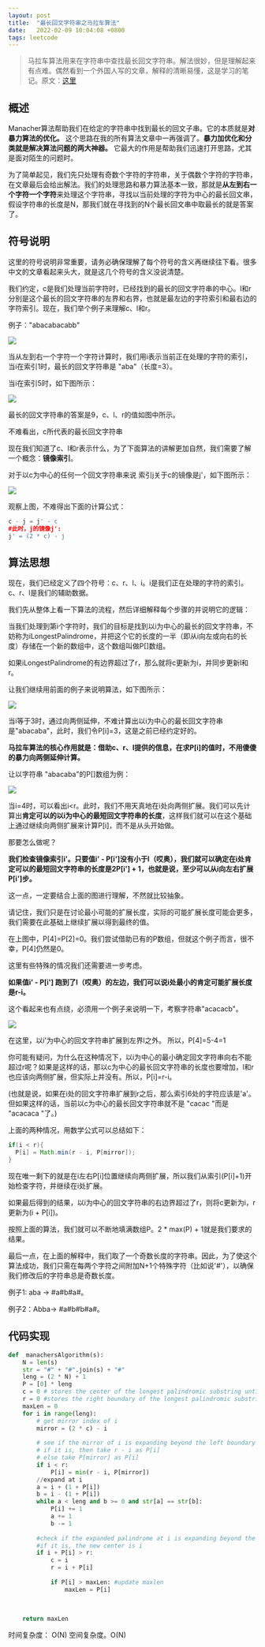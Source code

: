 ```yaml
---
layout: post
title:  "最长回文字符串之马拉车算法"
date:   2022-02-09 10:04:08 +0800
tags: leetcode
---
```


> 马拉车算法用来在字符串中查找最长回文字符串。解法很妙，但是理解起来有点难。偶然看到一个外国人写的文章，解释的清晰易懂，这是学习的笔记。原文：[这里](https://medium.com/hackernoon/manachers-algorithm-explained-longest-palindromic-substring-22cb27a5e96f)

## 概述

Manacher算法帮助我们在给定的字符串中找到最长的回文子串。它的本质就是**对暴力算法的优化。** 这个思路在我的所有算法文章中一再强调了。**暴力加优化和分类就是解决算法问题的两大神器。** 它最大的作用是帮助我们迅速打开思路，尤其是面对陌生的问题时。

为了简单起见，我们先只处理有奇数个字符的字符串，关于偶数个字符的字符串，在文章最后会给出解法。我们的处理思路和暴力算法基本一致，那就是**从左到右一个字符一个字符**来处理这个字符串，寻找以当前处理的字符为中心的最长回文串，假设字符串的长度是N，那我们就在寻找到的N个最长回文串中取最长的就是答案了。

## 符号说明
这里的符号说明非常重要，请务必确保理解了每个符号的含义再继续往下看。很多中文的文章看起来头大，就是这几个符号的含义没说清楚。

我们约定，c是我们处理当前字符时，已经找到的最长的回文字符串的中心。l和r分别是这个最长的回文字符串的左界和右界，也就是最左边的字符索引和最右边的字符索引。现在，我们举个例子来理解c、l和r。

例子："abacabacabb"

![](/images/posts/malache_algo/one.jpeg)

当从左到右一个字符一个字符计算时，我们用i表示当前正在处理的字符的索引，当i在索引1时，最长的回文字符串是 "aba"（长度=3）。

当i在索引5时，如下图所示：

![](/images/posts/malache_algo/two.jpeg)



最长的回文字符串的答案是9，c、l、r的值如图中所示。

不难看出，c所代表的最长回文字符串

现在我们知道了c、l和r表示什么，为了下面算法的讲解更加自然，我们需要了解一个概念：**镜像索引**。

对于以c为中心的任何一个回文字符串来说 索引j关于c的镜像是j'，如下图所示：

![](/images/posts/malache_algo/three.jpeg)

观察上图，不难得出下面的计算公式：
```python
c - j = j' - c
#此时，j的镜像j':
j' = (2 * c) - j
```

## 算法思想

现在，我们已经定义了四个符号：c、r、l、i。i是我们正在处理的字符的索引。 c、r、l是我们的辅助数据。

我们先从整体上看一下算法的流程，然后详细解释每个步骤的并说明它的逻辑：

当我们处理到第i个字符时，我们的目标是找到以i为中心的最长的回文字符串，不妨称为iLongestPalindrome，并把这个它的长度的一半（即从i向左或向右的长度）存储在一个新的数组中，这个数组叫做P[]数组。

如果iLongestPalindrome的有边界超过了r，那么就将c更新为i，并同步更新l和r。

让我们继续用前面的例子来说明算法，如下图所示：

![](/images/posts/malache_algo/four.jpeg)

当i等于3时，通过向两侧延伸，不难计算出以i为中心的最长回文字符串是"abacaba"，此时，我们令P[i]=3，这是之前已经约定好的。

**马拉车算法的核心作用就是：借助c、r、l提供的信息，在求P[i]的值时，不用傻傻的暴力向两侧延伸计算。**


让以字符串 "abacaba"的P[]数组为例：

![](/images/posts/malache_algo/five.jpeg)


当i=4时，可以看出i<r。此时，我们不用天真地在i处向两侧扩展。我们可以先计算出**肯定可以的以i为中心的最短回文字符串的长度**，这样我们就可以在这个基础上通过继续向两侧扩展来计算P[i]，而不是从头开始做。

那要怎么做呢？

**我们检查镜像索引i'。只要值i' - P[i']没有小于l（哎奥），我们就可以确定在i处肯定可以的最短回文字符串的长度是2P[i'] + 1，也就是说，至少可以从i向左右扩展P[i']步。**

这一点，一定要结合上面的图进行理解，不然就比较抽象。

请记住，我们只是在讨论最小可能的扩展长度，实际的可能扩展长度可能会更多，我们需要在此基础上继续扩展以得到最终的值。

在上图中，P[4]=P[2]=0。我们尝试借助已有的P数组，但就这个例子而言，很不幸，P[4]仍然是0。

这里有些特殊的情况我们还需要进一步考虑。

**如果值i' - P[i'] 跑到了l（哎奥）的左边，我们可以说i处最小的肯定可能扩展长度是r-i。**

这个看起来也有点绕，必须用一个例子来说明一下，考察字符串"acacacb"。

![](/images/posts/malache_algo/six.jpeg)


在这里，以i'为中心的回文字符串扩展到左界l之外。
所以，P[4]=5-4=1


你可能有疑问，为什么在这种情况下，以i为中心的最小确定回文字符串向右不能超过r呢？如果是这样的话，那以c为中心的最长回文字符串的长度也要增加，l和r也应该向两侧扩展，但实际上并没有。所以，P[i]=r-i。

(也就是说，如果在i处的回文字符串扩展到r之后，那么索引6处的字符应该是'a'。但如果这样的话，当前以c为中心的最长回文字符串就不是 "cacac "而是 "acacaca "了。)

上面的两种情况，用数学公式可以总结如下：

```java
if(i < r){
  P[i] = Math.min(r - i, P[mirror]);
}
```
现在唯一剩下的就是在i左右P[i]位置继续向两侧扩展，所以我们从索引(P[i]+1)开始检查字符，并继续在i处扩展。

如果最后得到的结果，以i为中心的回文字符串的右边界超过了r，则将c更新为i，r更新为(i + P[i])。

按照上面的算法，我们就可以不断地填满数组P。2 \* max(P) + 1就是我们要求的结果。

最后一点，在上面的解释中，我们取了一个奇数长度的字符串。因此，为了使这个算法成功，我们只需在每两个字符之间附加N+1个特殊字符（比如说'#'），以确保我们修改后的字符串总是奇数长度。

例子1: aba -> #a#b#a#。

例子2：Abba-> #a#b#b#a#。

## 代码实现
```python
def  manachersAlgorithm(s):
    N = len(s)
    str = "#" + "#".join(s) + "#"
    leng = (2 * N) + 1
    P = [0] * leng
    c = 0 # stores the center of the longest palindromic substring until now
    r = 0 #stores the right boundary of the longest palindromic substring until now
    maxLen = 0
    for i in range(leng):
        # get mirror index of i
        mirror = (2 * c) - i
        
        # see if the mirror of i is expanding beyond the left boundary of current longest palindrome at center c
        # if it is, then take r - i as P[i]
        # else take P[mirror] as P[i]
        if i < r:
            P[i] = min(r - i, P[mirror])
        //expand at i
        a = i + (1 + P[i])
        b = i - (1 + P[i])
        while a < leng and b >= 0 and str[a] == str[b]: 
            P[i] += 1
            a += 1
            b -= 1
        
        #check if the expanded palindrome at i is expanding beyond the right boundary of current longest palindrome at center c
        #if it is, the new center is i
        if i + P[i] > r:
            c = i
            r = i + P[i]
            
            if P[i] > maxLen: #update maxlen
                maxLen = P[i]
            
        
    
    return maxLen

```
时间复杂度： O(N)
空间复杂度。O(N)
